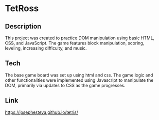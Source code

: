 # TetRoss

## Description
This project was created to practice DOM manipulation using basic HTML, CSS, and JavaScript. The game features block manipulation, scoring, leveling, increasing difficulty, and music.

## Tech
The base game board was set up using html and css. The game logic and other functionalities were implemented using Javascript to manipulate the DOM, primarily via updates to CSS as the game progresses.

## Link
https://josephesteva.github.io/tetris/
